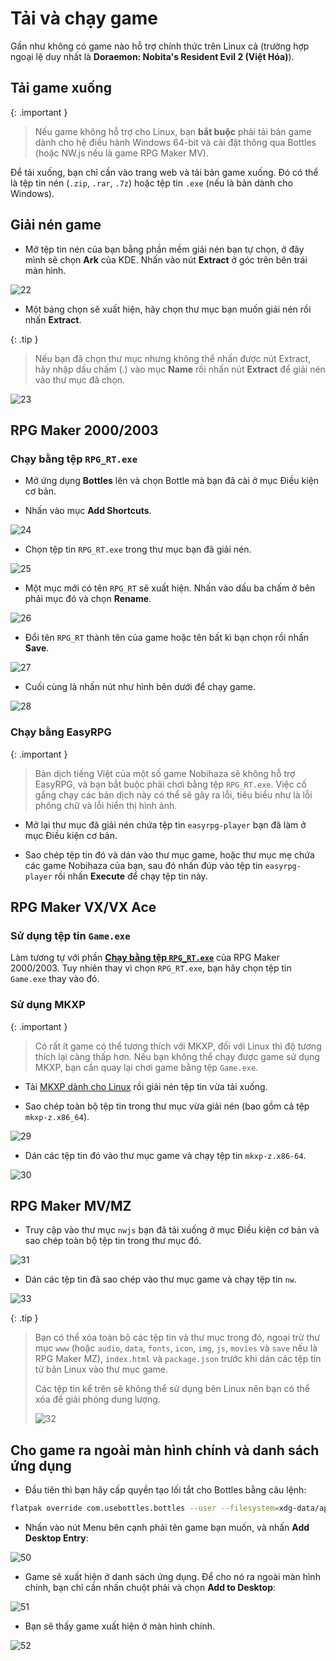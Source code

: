 # Tải và chạy game

Gần như không có game nào hỗ trợ chính thức trên Linux cả (trường hợp ngoại lệ duy nhất là **Doraemon: Nobita's Resident Evil 2 (Việt Hóa)**).

## Tải game xuống

{: .important }
> Nếu game không hỗ trợ cho Linux, bạn **bắt buộc** phải tải bản game dành cho hệ điều hành Windows 64-bit và cài đặt thông qua Bottles (hoặc NW.js nếu là game RPG Maker MV).

Để tải xuống, bạn chỉ cần vào trang web và tải bản game xuống. Đó có thể là tệp tin nén (`.zip`, `.rar`, `.7z`) hoặc tệp tin `.exe` (nếu là bản dành cho Windows).

## Giải nén game

* Mở tệp tin nén của bạn bằng phần mềm giải nén bạn tự chọn, ở đây mình sẽ chọn **Ark** của KDE. Nhấn vào nút **Extract** ở góc trên bên trái màn hình.

![22](images/image-21.png)

* Một bảng chọn sẽ xuất hiện, hãy chọn thư mục bạn muốn giải nén rồi nhấn **Extract**.

{: .tip }
> Nếu bạn đã chọn thư mục nhưng không thể nhấn được nút Extract, hãy nhập dấu chấm (.) vào mục **Name** rồi nhấn nút **Extract** để giải nén vào thư mục đã chọn.

![23](images/image-22.png)

## RPG Maker 2000/2003

### Chạy bằng tệp `RPG_RT.exe`

* Mở ứng dụng **Bottles** lên và chọn Bottle mà bạn đã cài ở mục Điều kiện cơ bản.

* Nhấn vào mục **Add Shortcuts**.

![24](images/image-23.png)

* Chọn tệp tin `RPG_RT.exe` trong thư mục bạn đã giải nén.

![25](images/image-24.png)

* Một mục mới có tên `RPG_RT` sẽ xuất hiện. Nhấn vào dấu ba chấm ở bên phải mục đó và chọn **Rename**.

![26](images/image-25.png)

* Đổi tên `RPG_RT` thành tên của game hoặc tên bất kì bạn chọn rồi nhấn **Save**.

![27](images/image-26.png)

* Cuối cùng là nhấn nút như hình bên dưới để chạy game.

![28](images/image-27.png)

### Chạy bằng EasyRPG

{: .important }
> Bản dịch tiếng Việt của một số game Nobihaza sẽ không hỗ trợ EasyRPG, và bạn bắt buộc phải chơi bằng tệp `RPG_RT.exe`. Việc cố gắng chạy các bản dịch này có thể sẽ gây ra lỗi, tiêu biểu như là lỗi phông chữ và lỗi hiển thị hình ảnh.

* Mở lại thư mục đã giải nén chứa tệp tin `easyrpg-player` bạn đã làm ở mục Điều kiện cơ bản.

* Sao chép tệp tin đó và dán vào thư mục game, hoặc thư mục mẹ chứa các game Nobihaza của bạn, sau đó nhấn đúp vào tệp tin `easyrpg-player` rồi nhấn **Execute** để chạy tệp tin này.

## RPG Maker VX/VX Ace

### Sử dụng tệp tin `Game.exe`

Làm tương tự với phần [**Chạy bằng tệp `RPG_RT.exe`**](#ch%E1%BA%A1y-b%E1%BA%B1ng-t%E1%BB%87p-rpg_rtexe) của RPG Maker 2000/2003. Tuy nhiên thay vì chọn `RPG_RT.exe`, bạn hãy chọn tệp tin `Game.exe` thay vào đó.

### Sử dụng MKXP

{: .important }
> Có rất ít game có thể tương thích với MKXP, đối với Linux thì độ tương thích lại càng thấp hơn. Nếu bạn không thể chạy được game sử dụng MKXP, bạn cần quay lại chơi game bằng tệp `Game.exe`.

* Tải [MKXP dành cho Linux](https://nbhzvn.one/tools/MKXP/mkxp-z-linux.zip) rồi giải nén tệp tin vừa tải xuống.

* Sao chép toàn bộ tệp tin trong thư mục vừa giải nén (bao gồm cả tệp `mkxp-z.x86_64`).

![29](images/image-28.png)

* Dán các tệp tin đó vào thư mục game và chạy tệp tin `mkxp-z.x86-64`.

![30](images/image-29.png)

## RPG Maker MV/MZ

* Truy cập vào thư mục `nwjs` bạn đã tải xuống ở mục Điều kiện cơ bản và sao chép toàn bộ tệp tin trong thư mục đó.

![31](images/image-30.png)

* Dán các tệp tin đã sao chép vào thư mục game và chạy tệp tin `nw`.

![33](images/image-32.png)

{: .tip }
> Bạn có thể xóa toàn bộ các tệp tin và thư mục trong đó, ngoại trừ thư mục `www` (hoặc `audio`, `data`, `fonts`, `icon`, `img`, `js`, `movies` và `save` nếu là RPG Maker MZ), `index.html` và `package.json` trước khi dán các tệp tin từ bản Linux vào thư mục game.
>
> Các tệp tin kể trên sẽ không thể sử dụng bên Linux nên bạn có thể xóa để giải phóng dung lượng.
>
> ![32](images/image-31.png)

## Cho game ra ngoài màn hình chính và danh sách ứng dụng

* Đầu tiên thì bạn hãy cấp quyền tạo lối tắt cho Bottles bằng câu lệnh:

```sh
flatpak override com.usebottles.bottles --user --filesystem=xdg-data/applications
```

* Nhấn vào nút Menu bên cạnh phải tên game bạn muốn, và nhấn **Add Desktop Entry**:

![50](images/image-49.png)

* Game sẽ xuất hiện ở danh sách ứng dụng. Để cho nó ra ngoài màn hình chính, bạn chỉ cần nhấn chuột phải và chọn **Add to Desktop**:

![51](images/image-50.png)

* Bạn sẽ thấy game xuất hiện ở màn hình chính.

![52](images/image-51.png)